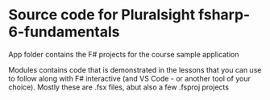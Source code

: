 # Source code for Pluralsight fsharp-6-fundamentals

App folder contains the F# projects for the course sample application

Modules contains code that is demonstrated in the lessons that you can use to follow along with F# interactive (and VS Code - or another tool of your choice).  Mostly these are .fsx files, abut also a few .fsproj projects

